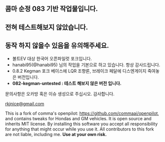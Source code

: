 ## 콤마 순정 083 기반 작업물입니다.
## 전혀 테스트해보지 않았습니다.
## 동작 하지 않을수 있음을 유의해주세요.


- 볼트EV 대상 한국어 오픈파일럿 포크입니다.
- hanabi95(@hanabi95) 님의 작업을 기본으로 하고 있습니다. 항상 감사드립니다. 
- 0.8.2 Kegman 포크 베이스에 LQR 조향론, 브레이크 페달에 디스엔게이지 죽여놓은 버전입니다.
- **082-kegman-untested : 테스트 해보지 않은 버전 입니다.**

문의사항은 오카방 혹은 이슈 생성으로 주십시오. 감사합니다.

rkjnice@gmail.com



This is a fork of comma's openpilot: https://github.com/commaai/openpilot, and contains tweaks for Hondas and GM vehicles.  It is open source and inherits MIT license.  By installing this software you accept all responsibility for anything that might occur while you use it.  All contributors to this fork are not liable, including me.  <b>Use at your own risk.</b>



